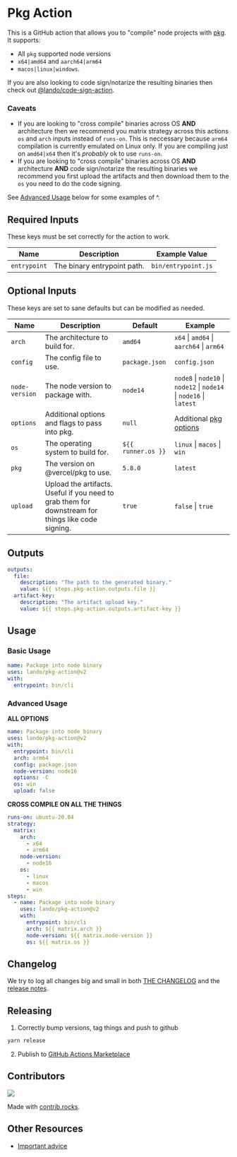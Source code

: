 # Pkg Action

This is a GitHub action that allows you to "compile" node projects with [pkg](https://github.com/vercel/pkg). It supports:

* All `pkg` supported node versions
* `x64|amd64` and `aarch64|arm64`
* `macos|linux|windows`.

If you are also looking to code sign/notarize the resulting binaries then check out [@lando/code-sign-action](https://github.com/marketplace/actions/code-sign-action).

### Caveats

* If you are looking to "cross compile" binaries across OS **AND** architecture then we recommend you matrix strategy across this actions `os` and `arch` inputs instead of `runs-on`. This is neccessary because `arm64` compilation is currently emulated on Linux only. If you are compiling just on `amd64|x64` then it's _probably_ ok to use `runs-on`.
* If you are looking to "cross compile" binaries across OS **AND** architecture **AND** code sign/notarize the resulting binaries we recommend you first upload the artifacts and then download them to the `os` you need to do the code signing.

See [Advanced Usage](#advanced-usage) below for some examples of ^.

## Required Inputs

These keys must be set correctly for the action to work.

| Name | Description | Example Value |
|---|---|---|
| `entrypoint` | The binary entrypoint path.  | `bin/entrypoint.js` |

## Optional Inputs

These keys are set to sane defaults but can be modified as needed.

| Name | Description | Default | Example |
|---|---|---|---|
| `arch` | The architecture to build for. | `amd64` | `x64` \| `amd64` \| `aarch64` \| `arm64` |
| `config` | The config file to use. | `package.json` | `config.json` |
| `node-version` | The node version to package with. | `node14` | `node8` \| `node10` \| `node12` \| `node14` \| `node16` \| `latest` |
| `options` | Additional options and flags to pass into pkg. | `null` | Additional [pkg options](https://github.com/vercel/pkg#usage) |
| `os` | The operating system to build for. | `${{ runner.os }}` | `linux` \| `macos` \| `win` |
| `pkg` | The version on @vercel/pkg to use. | `5.8.0` | `latest` |
| `upload` | Upload the artifacts. Useful if you need to grab them for downstream for things like code signing. | `true` | `false` \| `true` |

## Outputs

```yaml
outputs:
  file:
    description: "The path to the generated binary."
    value: ${{ steps.pkg-action.outputs.file }}
  artifact-key:
    description: "The artifact upload key."
    value: ${{ steps.pkg-action.outputs.artifact-key }}
```

##  Usage

### Basic Usage

```yaml
name: Package into node binary
uses: lando/pkg-action@v2
with:
  entrypoint: bin/cli
```

### Advanced Usage

**ALL OPTIONS**
```yaml
name: Package into node binary
uses: lando/pkg-action@v2
with:
  entrypoint: bin/cli
  arch: arm64
  config: package.json
  node-version: node16
  options: -C
  os: win
  upload: false
```

**CROSS COMPILE ON ALL THE THINGS**
```yaml
runs-on: ubuntu-20.04
strategy:
  matrix:
    arch:
      - x64
      - arm64
    node-version:
      - node16
    os:
      - linux
      - macos
      - win
steps:
  - name: Package into node binary
    uses: lando/pkg-action@v2
    with:
      entrypoint: bin/cli
      arch: ${{ matrix.arch }}
      node-version: ${{ matrix.node-version }}
      os: ${{ matrix.os }}
```

## Changelog

We try to log all changes big and small in both [THE CHANGELOG](https://github.com/lando/pkg-action/blob/main/CHANGELOG.md) and the [release notes](https://github.com/lando/pkg-action/releases).

## Releasing

1. Correctly bump versions, tag things and push to github

  ```bash
  yarn release
  ```

2. Publish to [GitHub Actions Marketplace](https://docs.github.com/en/enterprise-cloud@latest/actions/creating-actions/publishing-actions-in-github-marketplace)

## Contributors

<a href="https://github.com/lando/pkg-action/graphs/contributors">
  <img src="https://contrib.rocks/image?repo=lando/pkg-action" />
</a>

Made with [contrib.rocks](https://contrib.rocks).

## Other Resources

* [Important advice](https://www.youtube.com/watch?v=WA4iX5D9Z64)
